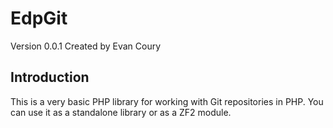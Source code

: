EdpGit
=======
Version 0.0.1 Created by Evan Coury

Introduction
------------

This is a very basic PHP library for working with Git repositories in PHP. You
can use it as a standalone library or as a ZF2 module.
